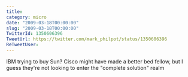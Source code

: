 ```yaml
---
title: 
category: micro
date: "2009-03-18T00:00:00"
slug: "2009-03-18T00:00:00"
TwitterId: 1350606396
TweetUrl: https://twitter.com/mark_philpot/status/1350606396
ReTweetUser: 
---
```


IBM trying to buy Sun? Cisco might have made a better bed fellow, but I guess they're not looking to enter the "complete solution" realm